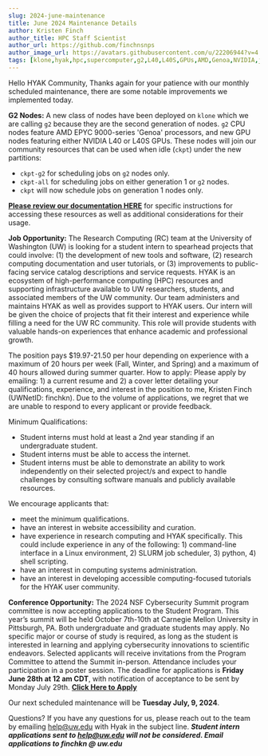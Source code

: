```yaml
---
slug: 2024-june-maintenance
title: June 2024 Maintenance Details
author: Kristen Finch
author_title: HPC Staff Scientist
author_url: https://github.com/finchnsnps
author_image_url: https://avatars.githubusercontent.com/u/22206944?v=4
tags: [klone,hyak,hpc,supercomputer,g2,L40,L40S,GPUs,AMD,Genoa,NVIDIA,job,internship]
---
```


Hello HYAK Community,
Thanks again for your patience with our monthly scheduled maintenance, there are some notable improvements we implemented today. 

**G2 Nodes:** A new class of nodes have been deployed on `klone` which we are calling `g2` because they are the second generation of nodes. `g2` CPU nodes feature AMD EPYC 9000-series 'Genoa' processors, and new GPU nodes featuring either NVIDIA L40 or L40S GPUs. These nodes will join our community resources that can be used when idle (`ckpt`) under the new partitions: 
* `ckpt-g2` for scheduling jobs on `g2` nodes only.
* `ckpt-all` for scheduling jobs on either generation 1 or `g2` nodes.
* `ckpt` will now schedule jobs on generation 1 nodes only. 

 [**Please review our documentation HERE**](https://hyak.uw.edu/docs/compute/checkpoint#new-g2-nodes) for specific instructions for accessing these resources as well as additional considerations for their usage.

**Job Opportunity:** The Research Computing (RC) team at the University of Washington (UW) is looking for a student intern to spearhead projects that could involve: (1) the development of new tools and software, (2) research computing documentation and user tutorials, or (3) improvements to public-facing service catalog descriptions and service requests. HYAK is an ecosystem of high-performance computing (HPC) resources and supporting infrastructure available to UW researchers, students, and associated members of the UW community. Our team administers and maintains HYAK as well as provides support to HYAK users. Our intern will be given the choice of projects that fit their interest and experience while filling a need for the UW RC community. This role will provide students with valuable hands-on experiences that enhance academic and professional growth. 

The position pays $19.97-21.50 per hour depending on experience with a maximum of 20 hours per week (Fall, Winter, and Spring) and a maximum of 40 hours allowed during summer quarter.
How to apply: Please apply by emailing: 1) a current resume and 2) a cover letter detailing your qualifications, experience, and interest in the position to me, Kristen Finch (UWNetID: finchkn). Due to the volume of applications, we regret that we are unable to respond to every applicant or provide feedback.

Minimum Qualifications:
* Student interns must hold at least a 2nd year standing if an undergraduate student. 
* Student interns must be able to access the internet.
* Student interns must be able to demonstrate an ability to work independently on their selected project/s and expect to handle challenges by consulting software manuals and publicly available resources. 

We encourage applicants that:
* meet the minimum qualifications.
* have an interest in website accessibility and curation.
* have experience in research computing and HYAK specifically. This could include experience in any of the following: 1) command-line interface in a Linux environment, 2) SLURM job scheduler, 3) python, 4) shell scripting. 
* have an interest in computing systems administration. 
* have an interest in developing accessible computing-focused tutorials for the HYAK user community.

**Conference Opportunity:** The 2024 NSF Cybersecurity Summit program committee is now accepting applications to the Student Program. This year’s summit will be held October 7th-10th at Carnegie Mellon University in Pittsburgh, PA. Both undergraduate and graduate students may apply. No specific major or course of study is required, as long as the student is interested in learning and applying cybersecurity innovations to scientific endeavors. Selected applicants will receive invitations from the Program Committee to attend the Summit in-person. Attendance includes your participation in a poster session. The deadline for applications is **Friday June 28th at 12 am CDT**, with notification of acceptance to be sent by Monday July 29th. [**Click Here to Apply**](https://docs.google.com/forms/d/e/1FAIpQLScL5fljASO6R6XWlesQrB5Js3TTx0UlAbuDmbDFDGpVnFzyvQ/viewform)

Our next scheduled maintenance will be **Tuesday July, 9, 2024**. 

Questions? If you have any questions for us, please reach out to the team by emailing help@uw.edu with Hyak in the subject line. ***Student intern applications sent to help@uw.edu will not be considered. Email applications to finchkn @ uw.edu***
